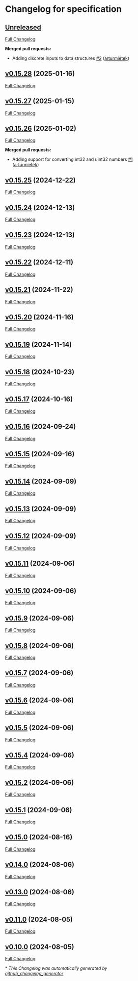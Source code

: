 # Changelog for specification

## [Unreleased](https://github.com/modbus2mqtt/specification/tree/HEAD)

[Full Changelog](https://github.com/modbus2mqtt/specification/compare/v0.15.28...HEAD)

**Merged pull requests:**

- Adding discrete inputs to data structures [\#2](https://github.com/modbus2mqtt/specification/pull/2) ([arturmietek](https://github.com/arturmietek))

## [v0.15.28](https://github.com/modbus2mqtt/specification/tree/v0.15.28) (2025-01-16)

[Full Changelog](https://github.com/modbus2mqtt/specification/compare/v0.15.27...v0.15.28)

## [v0.15.27](https://github.com/modbus2mqtt/specification/tree/v0.15.27) (2025-01-15)

[Full Changelog](https://github.com/modbus2mqtt/specification/compare/v0.15.26...v0.15.27)

## [v0.15.26](https://github.com/modbus2mqtt/specification/tree/v0.15.26) (2025-01-02)

[Full Changelog](https://github.com/modbus2mqtt/specification/compare/v0.15.25...v0.15.26)

**Merged pull requests:**

- Adding support for converting int32 and uint32 numbers [\#1](https://github.com/modbus2mqtt/specification/pull/1) ([arturmietek](https://github.com/arturmietek))

## [v0.15.25](https://github.com/modbus2mqtt/specification/tree/v0.15.25) (2024-12-22)

[Full Changelog](https://github.com/modbus2mqtt/specification/compare/v0.15.24...v0.15.25)

## [v0.15.24](https://github.com/modbus2mqtt/specification/tree/v0.15.24) (2024-12-13)

[Full Changelog](https://github.com/modbus2mqtt/specification/compare/v0.15.23...v0.15.24)

## [v0.15.23](https://github.com/modbus2mqtt/specification/tree/v0.15.23) (2024-12-13)

[Full Changelog](https://github.com/modbus2mqtt/specification/compare/v0.15.22...v0.15.23)

## [v0.15.22](https://github.com/modbus2mqtt/specification/tree/v0.15.22) (2024-12-11)

[Full Changelog](https://github.com/modbus2mqtt/specification/compare/v0.15.21...v0.15.22)

## [v0.15.21](https://github.com/modbus2mqtt/specification/tree/v0.15.21) (2024-11-22)

[Full Changelog](https://github.com/modbus2mqtt/specification/compare/v0.15.20...v0.15.21)

## [v0.15.20](https://github.com/modbus2mqtt/specification/tree/v0.15.20) (2024-11-16)

[Full Changelog](https://github.com/modbus2mqtt/specification/compare/v0.15.19...v0.15.20)

## [v0.15.19](https://github.com/modbus2mqtt/specification/tree/v0.15.19) (2024-11-14)

[Full Changelog](https://github.com/modbus2mqtt/specification/compare/v0.15.18...v0.15.19)

## [v0.15.18](https://github.com/modbus2mqtt/specification/tree/v0.15.18) (2024-10-23)

[Full Changelog](https://github.com/modbus2mqtt/specification/compare/v0.15.17...v0.15.18)

## [v0.15.17](https://github.com/modbus2mqtt/specification/tree/v0.15.17) (2024-10-16)

[Full Changelog](https://github.com/modbus2mqtt/specification/compare/v0.15.16...v0.15.17)

## [v0.15.16](https://github.com/modbus2mqtt/specification/tree/v0.15.16) (2024-09-24)

[Full Changelog](https://github.com/modbus2mqtt/specification/compare/v0.15.15...v0.15.16)

## [v0.15.15](https://github.com/modbus2mqtt/specification/tree/v0.15.15) (2024-09-16)

[Full Changelog](https://github.com/modbus2mqtt/specification/compare/v0.15.14...v0.15.15)

## [v0.15.14](https://github.com/modbus2mqtt/specification/tree/v0.15.14) (2024-09-09)

[Full Changelog](https://github.com/modbus2mqtt/specification/compare/v0.15.13...v0.15.14)

## [v0.15.13](https://github.com/modbus2mqtt/specification/tree/v0.15.13) (2024-09-09)

[Full Changelog](https://github.com/modbus2mqtt/specification/compare/v0.15.12...v0.15.13)

## [v0.15.12](https://github.com/modbus2mqtt/specification/tree/v0.15.12) (2024-09-09)

[Full Changelog](https://github.com/modbus2mqtt/specification/compare/v0.15.11...v0.15.12)

## [v0.15.11](https://github.com/modbus2mqtt/specification/tree/v0.15.11) (2024-09-06)

[Full Changelog](https://github.com/modbus2mqtt/specification/compare/v0.15.10...v0.15.11)

## [v0.15.10](https://github.com/modbus2mqtt/specification/tree/v0.15.10) (2024-09-06)

[Full Changelog](https://github.com/modbus2mqtt/specification/compare/v0.15.9...v0.15.10)

## [v0.15.9](https://github.com/modbus2mqtt/specification/tree/v0.15.9) (2024-09-06)

[Full Changelog](https://github.com/modbus2mqtt/specification/compare/v0.15.8...v0.15.9)

## [v0.15.8](https://github.com/modbus2mqtt/specification/tree/v0.15.8) (2024-09-06)

[Full Changelog](https://github.com/modbus2mqtt/specification/compare/v0.15.7...v0.15.8)

## [v0.15.7](https://github.com/modbus2mqtt/specification/tree/v0.15.7) (2024-09-06)

[Full Changelog](https://github.com/modbus2mqtt/specification/compare/v0.15.6...v0.15.7)

## [v0.15.6](https://github.com/modbus2mqtt/specification/tree/v0.15.6) (2024-09-06)

[Full Changelog](https://github.com/modbus2mqtt/specification/compare/v0.15.5...v0.15.6)

## [v0.15.5](https://github.com/modbus2mqtt/specification/tree/v0.15.5) (2024-09-06)

[Full Changelog](https://github.com/modbus2mqtt/specification/compare/v0.15.4...v0.15.5)

## [v0.15.4](https://github.com/modbus2mqtt/specification/tree/v0.15.4) (2024-09-06)

[Full Changelog](https://github.com/modbus2mqtt/specification/compare/v0.15.2...v0.15.4)

## [v0.15.2](https://github.com/modbus2mqtt/specification/tree/v0.15.2) (2024-09-06)

[Full Changelog](https://github.com/modbus2mqtt/specification/compare/v0.15.1...v0.15.2)

## [v0.15.1](https://github.com/modbus2mqtt/specification/tree/v0.15.1) (2024-09-06)

[Full Changelog](https://github.com/modbus2mqtt/specification/compare/v0.15.0...v0.15.1)

## [v0.15.0](https://github.com/modbus2mqtt/specification/tree/v0.15.0) (2024-08-16)

[Full Changelog](https://github.com/modbus2mqtt/specification/compare/v0.14.0...v0.15.0)

## [v0.14.0](https://github.com/modbus2mqtt/specification/tree/v0.14.0) (2024-08-06)

[Full Changelog](https://github.com/modbus2mqtt/specification/compare/v0.13.0...v0.14.0)

## [v0.13.0](https://github.com/modbus2mqtt/specification/tree/v0.13.0) (2024-08-06)

[Full Changelog](https://github.com/modbus2mqtt/specification/compare/v0.11.0...v0.13.0)

## [v0.11.0](https://github.com/modbus2mqtt/specification/tree/v0.11.0) (2024-08-05)

[Full Changelog](https://github.com/modbus2mqtt/specification/compare/v0.10.0...v0.11.0)

## [v0.10.0](https://github.com/modbus2mqtt/specification/tree/v0.10.0) (2024-08-05)

[Full Changelog](https://github.com/modbus2mqtt/specification/compare/85794b96890740e84fdfa76f0d2fe3737b18f58e...v0.10.0)

\* _This Changelog was automatically generated by [github_changelog_generator](https://github.com/github-changelog-generator/github-changelog-generator)_

